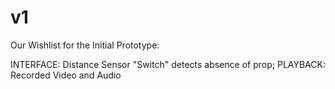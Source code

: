 # v1
Our Wishlist for the Initial Prototype:

INTERFACE: Distance Sensor "Switch" detects absence of prop;
PLAYBACK: Recorded Video and Audio
